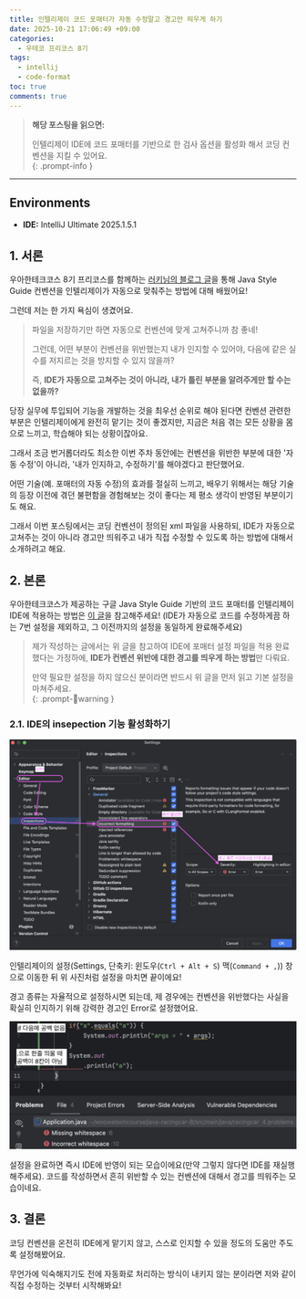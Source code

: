 ```yaml
---
title: 인텔리제이 코드 포매터가 자동 수정말고 경고만 띄우게 하기
date: 2025-10-21 17:06:49 +09:00
categories:
  - 우테코 프리코스 8기
tags:
  - intellij
  - code-format
toc: true
comments: true
---
```


  
> **해당 포스팅을 읽으면:**
> 
> 인텔리제이 IDE에 코드 포매터를 기반으로 한 검사 옵션을 활성화 해서 코딩 컨벤션을 지킬 수 있어요.  
{: .prompt-info }

---

## Environments
- **IDE:** IntelliJ Ultimate 2025.1.5.1

  
## 1. 서론
우아한테크코스 8기 프리코스를 함께하는 [러키님의 블로그 글](https://jiihyunn.tistory.com/28)을 통해 Java Style Guide 컨벤션을 인텔리제이가 자동으로 맞춰주는 방법에 대해 배웠어요!

그런데 저는 한 가지 욕심이 생겼어요.

> 파일을 저장하기만 하면 자동으로 컨벤션에 맞게 고쳐주니까 참 좋네!
> 
> 그런데, 어떤 부분이 컨벤션을 위반했는지 내가 인지할 수 있어야, 다음에 같은 실수를 저지르는 것을 방지할 수 있지 않을까?
> 
> 즉, **IDE가 자동으로 고쳐주는 것이 아니라, 내가 틀린 부분을 알려주게만 할 수는 없을까?**

당장 실무에 투입되어 기능을 개발하는 것을 최우선 순위로 해야 된다면 컨벤션 관련한 부분은 인텔리제이에게 완전히 맡기는 것이 좋겠지만, 지금은 처음 겪는 모든 상황을 몸으로 느끼고, 학습해야 되는 상황이잖아요.

그래서 조금 번거롭더라도 최소한 이번 주차 동안에는 컨벤션을 위반한 부분에 대한 '자동 수정'이 아니라, '내가 인지하고, 수정하기'를 해야겠다고 판단했어요.

어떤 기술(예. 포매터의 자동 수정)의 효과를 절실히 느끼고, 배우기 위해서는 해당 기술의 등장 이전에 겪던 불편함을 경험해보는 것이 좋다는 제 평소 생각이 반영된 부분이기도 해요.

그래서 이번 포스팅에서는 코딩 컨벤션이 정의된 xml 파일을 사용하되, IDE가 자동으로 고쳐주는 것이 아니라 경고만 띄워주고 내가 직접 수정할 수 있도록 하는 방법에 대해서 소개하려고 해요.
  
## 2. 본론
우아한테크코스가 제공하는 구글 Java Style Guide 기반의 코드 포매터를 인텔리제이 IDE에 적용하는 방법은 [이 글](https://jiihyunn.tistory.com/28)을 참고해주세요! (IDE가 자동으로 코드를 수정하게끔 하는 7번 설정을 제외하고, 그 이전까지의 설정을 동일하게 완료해주세요)

> 제가 작성하는 글에서는 위 글을 참고하여 IDE에 포매터 설정 파일을 적용 완료했다는 가정하에, **IDE가 컨벤션 위반에 대한 경고를 띄우게 하는 방법**만 다뤄요.
> 
> 만약 필요한 설정을 하지 않으신 분이라면 반드시 위 글을 먼저 읽고 기본 설정을 마쳐주세요.  
{: .prompt-warning }

  
### 2.1. IDE의 insepection 기능 활성화하기
![intellij-insepection-incorrect-formatting-enable](assets/img/posts/2025-10-21-인텔리제이-코드-포매터가-자동-수정말고-경고만-띄우게-하기.png)

인텔리제이의 설정(Settings, 단축키: 윈도우(`Ctrl + Alt + S`) 맥(`Command + ,`)) 창으로 이동한 뒤 위 사진처럼 설정을 마치면 끝이에요!

경고 종류는 자율적으로 설정하시면 되는데, 제 경우에는 컨벤션을 위반했다는 사실을 확실히 인지하기 위해 강력한 경고인 Error로 설정했어요.

![result-of-inspection](assets/img/posts/2025-10-21-인텔리제이-코드-포매터가-자동-수정말고-경고만-띄우게-하기-1.png)

설정을 완료하면 즉시 IDE에 반영이 되는 모습이에요(만약 그렇지 않다면 IDE를 재실행 해주세요). 코드를 작성하면서 흔히 위반할 수 있는 컨벤션에 대해서 경고를 띄워주는 모습이네요.
  
## 3. 결론
코딩 컨벤션을 온전히 IDE에게 맡기지 않고, 스스로 인지할 수 있을 정도의 도움만 주도록 설정해봤어요.

무언가에 익숙해지기도 전에 자동화로 처리하는 방식이 내키지 않는 분이라면 저와 같이 직접 수정하는 것부터 시작해봐요!